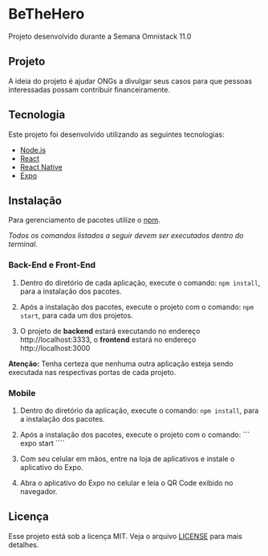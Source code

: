 # BeTheHero
Projeto desenvolvido durante a Semana Omnistack 11.0

## Projeto
A ideia do projeto é ajudar ONGs a divulgar seus casos para que pessoas interessadas possam contribuir financeiramente.

## Tecnologia
Este projeto foi desenvolvido utilizando as seguintes tecnologias:

* [Node.js](https://nodejs.org/en/)
* [React](https://reactjs.org/)
* [React Native](https://facebook.github.io/react-native/)
* [Expo](https://expo.io/)

## Instalação
Para gerenciamento de pacotes utilize o [npm](www.npmjs.com/).

_Todos os comandos listados a seguir devem ser executados dentro do terminal._

### Back-End e Front-End
1. Dentro do diretório de cada aplicação, execute o comando: ``` npm install ```, para a instalação dos pacotes.
  
2. Após a instalação dos pacotes, execute o projeto com o comando: ``` npm start ```, para cada um dos projetos.
  
3. O projeto de **backend** estará executando no endereço http://localhost:3333, o **frontend** estará no endereço http://localhost:3000

**Atenção:** Tenha certeza que nenhuma outra aplicação esteja sendo executada nas respectivas portas de cada projeto.

### Mobile
1. Dentro do diretório da aplicação, execute o comando: ``` npm install ```, para a instalação dos pacotes.

2. Após a instalação dos pacotes, execute o projeto com o comando: ``` expo start ````

3. Com seu celular em mãos, entre na loja de aplicativos e instale o aplicativo do Expo.

4. Abra o aplicativo do Expo no celular e leia o QR Code exibido no navegador.

## Licença
Esse projeto está sob a licença MIT. Veja o arquivo [LICENSE](https://github.com/AleixoGJunior/BeTheHero/blob/master/LICENSE) para mais detalhes.
